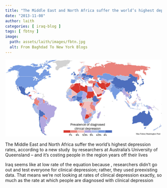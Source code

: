 ```yaml
---
title: "The Middle East and North Africa suffer the world’s highest depression rates"
date: "2013-11-08"
author: laith
categories: [ iraq-blog ]
tags: [ fbtny ]
image:
  path: assets/laith/images/fbtn.jpg
  alt: From Baghdad To New York Blogs
---
```


![image](/assets/laith/posts/2013/images/tumblr_ntq0oufq4i1uelmamo1_1280.jpg)

The Middle East and North Africa suffer the world’s highest depression rates, according to a new study  by researchers at Australia’s University of Queensland – and it’s costing people in the region years off their lives

Iraq seems like at low rate of the equation because , researchers didn’t go out and test everyone for clinical depression; rather, they used preexisting data. That means we’re not looking at rates of clinical depression exactly, so much as the rate at which people are diagnosed with clinical depression
